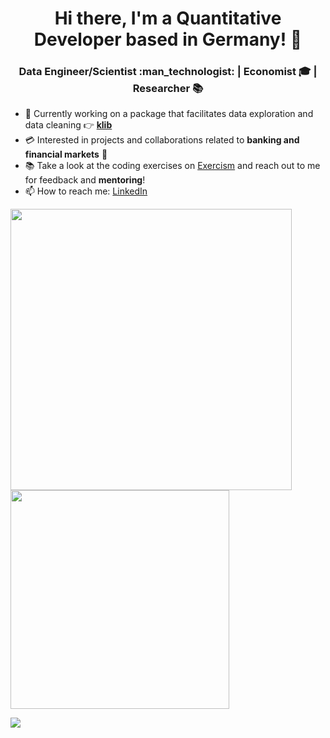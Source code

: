 <h1 align="center">Hi there, I'm a Quantitative Developer based in Germany! 👋 </h1>

<h3 align="center"> Data Engineer/Scientist :man_technologist: | Economist 🎓 | Researcher 📚</h3>

- 🐍 Currently working on a package that facilitates data exploration and data cleaning 👉 **[klib](https://github.com/akanz1/klib)**
- 💳 Interested in projects and collaborations related to **banking and financial markets** 🏦
- 📚 Take a look at the coding exercises on [Exercism](https://exercism.org/profiles/akanz1) and reach out to me for feedback and **mentoring**!
- 📫 How to reach me: [LinkedIn](https://www.linkedin.com/in/akanz/)
<p float="left">
  <img src="https://github-readme-stats-git-master.akanz1.vercel.app/api?username=akanz1&count_private=true&show_icons=true&hide_border=true&locale=en&custom_title=&title_color=142d70&icon_color=142d70&cache_seconds=3600" width="450" />
  <img src="https://github-readme-stats-git-master.akanz1.vercel.app/api/top-langs/?username=akanz1&layout=compact&hide_border=true&title_color=142d70" width="350"/>
</p>

<a href="https://visitcount.itsvg.in">
  <img src="https://visitcount.itsvg.in/api?id=akanz1&label=Profile%20Views&color=12&icon=1&pretty=true" />
</a>
